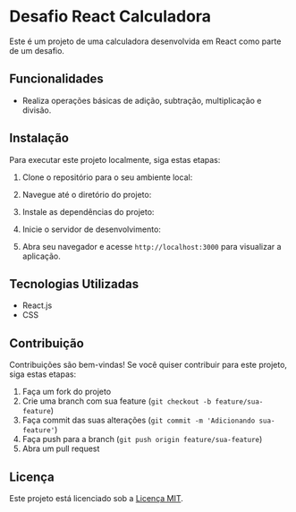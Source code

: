# Desafio React Calculadora

Este é um projeto de uma calculadora desenvolvida em React como parte de um desafio.

## Funcionalidades

- Realiza operações básicas de adição, subtração, multiplicação e divisão.

## Instalação

Para executar este projeto localmente, siga estas etapas:

1. Clone o repositório para o seu ambiente local:

2. Navegue até o diretório do projeto:

3. Instale as dependências do projeto:

4. Inicie o servidor de desenvolvimento:


5. Abra seu navegador e acesse `http://localhost:3000` para visualizar a aplicação.

## Tecnologias Utilizadas

- React.js
- CSS

## Contribuição

Contribuições são bem-vindas! Se você quiser contribuir para este projeto, siga estas etapas:

1. Faça um fork do projeto
2. Crie uma branch com sua feature (`git checkout -b feature/sua-feature`)
3. Faça commit das suas alterações (`git commit -m 'Adicionando sua-feature'`)
4. Faça push para a branch (`git push origin feature/sua-feature`)
5. Abra um pull request

## Licença

Este projeto está licenciado sob a [Licença MIT](LICENSE).
